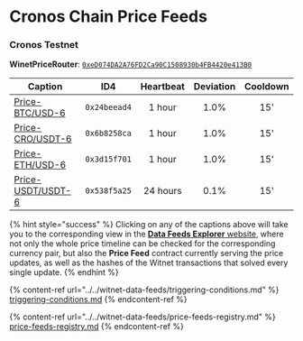 # Cronos Chain Price Feeds

### Cronos Testnet

**WinetPriceRouter**: [`0xeD074DA2A76FD2Ca90C1508930b4FB4420e413B0`](https://cronos.org/explorer/testnet3/address/0xeD074DA2A76FD2Ca90C1508930b4FB4420e413B0)

| **Caption**                                                                    | **ID4**      | **Heartbeat** | **Deviation** | **Cooldown** |
| ------------------------------------------------------------------------------ | ------------ | :-----------: | :-----------: | :----------: |
| [Price-BTC/USD-6](https://feeds.witnet.io/feeds/cronos-testnet\_btc-usd\_6)    | `0x24beead4` |     1 hour    |      1.0%     |     15'      |
| [Price-CRO/USDT-6](https://feeds.witnet.io/feeds/cronos-testnet\_cro-usdt\_6)  | `0x6b8258ca` |     1 hour    |      1.0%     |     15'      |
| [Price-ETH/USD-6](https://feeds.witnet.io/feeds/cronos-testnet\_eth-usd\_6)    | `0x3d15f701` |     1 hour    |      1.0%     |     15'      |
| [Price-USDT/USDT-6](https://feeds.witnet.io/feeds/cronos-testnet\_usdt-usd\_6) | `0x538f5a25` |    24 hours   |      0.1%     |     15'      |

{% hint style="success" %}
Clicking on any of the captions above will take you to the corresponding view in the [**Data Feeds Explorer** website](https://feeds.witnet.io), where not only the whole price timeline can be checked for the corresponding currency pair, but also the **Price Feed** contract currently serving the price updates, as well as the hashes of the Witnet transactions that solved every single update.
{% endhint %}

{% content-ref url="../../witnet-data-feeds/triggering-conditions.md" %}
[triggering-conditions.md](../../witnet-data-feeds/triggering-conditions.md)
{% endcontent-ref %}

{% content-ref url="../../witnet-data-feeds/price-feeds-registry.md" %}
[price-feeds-registry.md](../../witnet-data-feeds/price-feeds-registry.md)
{% endcontent-ref %}
